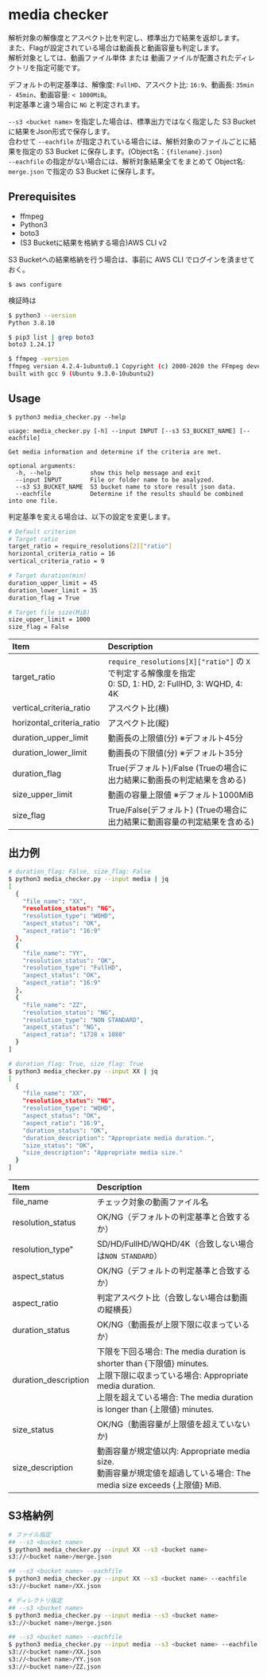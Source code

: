 media checker
=============

解析対象の解像度とアスペクト比を判定し、標準出力で結果を返却します。  
また、Flagが設定されている場合は動画長と動画容量も判定します。  
解析対象としては、動画ファイル単体 または 動画ファイルが配置されたディレクトリを指定可能です。

デフォルトの判定基準は、解像度: `FullHD`、アスペクト比: `16:9`、動画長: `35min - 45min`、動画容量: `< 1000MiB`。  
判定基準と違う場合に `NG` と判定されます。

`--s3 <bucket name>` を指定した場合は、標準出力ではなく指定した S3 Bucket に結果をJson形式で保存します。  
合わせて `--eachfile` が指定されている場合には、解析対象のファイルごとに結果を指定の S3 Bucket に保存します。(Object名：`{filename}.json`)  
`--eachfile` の指定がない場合には、解析対象結果全てをまとめて Object名: `merge.json` で指定の S3 Bucket に保存します。

## Prerequisites
- ffmpeg
- Python3
- boto3
- (S3 Bucketに結果を格納する場合)AWS CLI v2

S3 Bucketへの結果格納を行う場合は、事前に AWS CLI でログインを済ませておく。
```
$ aws configure
```

検証時は
```bash
$ python3 --version
Python 3.8.10

$ pip3 list | grep boto3
boto3 1.24.17

$ ffmpeg -version
ffmpeg version 4.2.4-1ubuntu0.1 Copyright (c) 2000-2020 the FFmpeg developers
built with gcc 9 (Ubuntu 9.3.0-10ubuntu2)
```

## Usage
```
$ python3 media_checker.py --help

usage: media_checker.py [-h] --input INPUT [--s3 S3_BUCKET_NAME] [--eachfile]

Get media information and determine if the criteria are met.

optional arguments:
  -h, --help           show this help message and exit
  --input INPUT        File or folder name to be analyzed.
  --s3 S3_BUCKET_NAME  S3 bucket name to store result json data.
  --eachfile           Determine if the results should be combined into one file.
```

判定基準を変える場合は、以下の設定を変更します。
```bash
# Default criterion
# Target ratio
target_ratio = require_resolutions[2]["ratio"]
horizontal_criteria_ratio = 16
vertical_criteria_ratio = 9

# Target duration(min)
duration_upper_limit = 45
duration_lower_limit = 35
duration_flag = True

# Target file size(MiB)
size_upper_limit = 1000
size_flag = False
```

| Item | Description |
| :--  | :--  |
| target_ratio | `require_resolutions[X]["ratio"]` の `X`で判定する解像度を指定<br/> 0: SD, 1: HD, 2: FullHD, 3:  WQHD, 4: 4K|
| vertical_criteria_ratio | アスペクト比(横) |
| horizontal_criteria_ratio | アスペクト比(縦) |
| duration_upper_limit | 動画長の上限値(分) ※デフォルト45分 |
| duration_lower_limit | 動画長の下限値(分) ※デフォルト35分 |
| duration_flag | True(デフォルト)/False (Trueの場合に出力結果に動画長の判定結果を含める) |
| size_upper_limit | 動画の容量上限値 ※デフォルト1000MiB |
| size_flag | True/False(デフォルト) (Trueの場合に出力結果に動画容量の判定結果を含める) |

## 出力例
```bash
# duration_flag: False, size_flag: False
$ python3 media_checker.py --input media | jq
[
  {
    "file_name": "XX",
    "resolution_status": "NG",
    "resolution_type": "WQHD",
    "aspect_status": "OK",
    "aspect_ratio": "16:9"
  },
  {
    "file_name": "YY",
    "resolution_status": "OK",
    "resolution_type": "FullHD",
    "aspect_status": "OK",
    "aspect_ratio": "16:9"
  },
  {
    "file_name": "ZZ",
    "resolution_status": "NG",
    "resolution_type": "NON STANDARD",
    "aspect_status": "NG",
    "aspect_ratio": "1728 x 1080"
  }
]

# duration_flag: True, size_flag: True
$ python3 media_checker.py --input XX | jq
[
  {
    "file_name": "XX",
    "resolution_status": "NG",
    "resolution_type": "WQHD",
    "aspect_status": "OK",
    "aspect_ratio": "16:9",
    "duration_status": "OK",
    "duration_description": "Appropriate media duration.",
    "size_status": "OK",
    "size_description": "Appropriate media size."
  }
]
```

| Item | Description |
| :--  | :--  |
| file_name | チェック対象の動画ファイル名 |
| resolution_status | OK/NG（デフォルトの判定基準と合致するか）|
| resolution_type" | SD/HD/FullHD/WQHD/4K（合致しない場合は`NON STANDARD`）|
| aspect_status | OK/NG（デフォルトの判定基準と合致するか）|
| aspect_ratio | 判定アスペクト比（合致しない場合は動画の縦横長）|
| duration_status | OK/NG（動画長が上限下限に収まっているか）|
| duration_description | 下限を下回る場合: The media duration is shorter than {下限値} minutes. <br>上限下限に収まっている場合: Appropriate media duration. <br>上限を超えている場合: The media duration is longer than {上限値} minutes. |
| size_status | OK/NG（動画容量が上限値を超えていないか) |
| size_description | 動画容量が規定値以内: Appropriate media size. <br>動画容量が規定値を超過している場合: The media size exceeds {上限値} MiB.|

## S3格納例
```bash
# ファイル指定
## --s3 <bucket name>
$ python3 media_checker.py --input XX --s3 <bucket name>
s3://<bucket name>/merge.json

## --s3 <bucket name> --eachfile
$ python3 media_checker.py --input XX --s3 <bucket name> --eachfile
s3://<bucket name>/XX.json

# ディレクトリ指定
## --s3 <bucket name>
$ python3 media_checker.py --input media --s3 <bucket name>
s3://<bucket name>/merge.json

## --s3 <bucket name> --eachfile
$ python3 media_checker.py --input media --s3 <bucket name> --eachfile
s3://<bucket name>/XX.json
s3://<bucket name>/YY.json
s3://<bucket name>/ZZ.json
```
